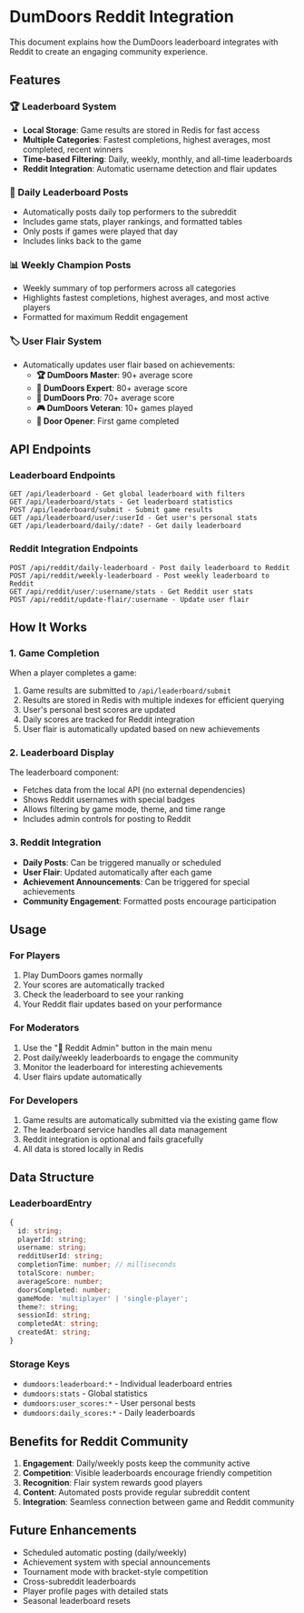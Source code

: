 # DumDoors Reddit Integration

This document explains how the DumDoors leaderboard integrates with Reddit to create an engaging community experience.

## Features

### 🏆 Leaderboard System
- **Local Storage**: Game results are stored in Redis for fast access
- **Multiple Categories**: Fastest completions, highest averages, most completed, recent winners
- **Time-based Filtering**: Daily, weekly, monthly, and all-time leaderboards
- **Reddit Integration**: Automatic username detection and flair updates

### 📅 Daily Leaderboard Posts
- Automatically posts daily top performers to the subreddit
- Includes game stats, player rankings, and formatted tables
- Only posts if games were played that day
- Includes links back to the game

### 📊 Weekly Champion Posts
- Weekly summary of top performers across all categories
- Highlights fastest completions, highest averages, and most active players
- Formatted for maximum Reddit engagement

### 🏷️ User Flair System
- Automatically updates user flair based on achievements:
  - **🏆 DumDoors Master**: 90+ average score
  - **🥇 DumDoors Expert**: 80+ average score  
  - **🥈 DumDoors Pro**: 70+ average score
  - **🎮 DumDoors Veteran**: 10+ games played
  - **🚪 Door Opener**: First game completed

## API Endpoints

### Leaderboard Endpoints
```
GET /api/leaderboard - Get global leaderboard with filters
GET /api/leaderboard/stats - Get leaderboard statistics
POST /api/leaderboard/submit - Submit game results
GET /api/leaderboard/user/:userId - Get user's personal stats
GET /api/leaderboard/daily/:date? - Get daily leaderboard
```

### Reddit Integration Endpoints
```
POST /api/reddit/daily-leaderboard - Post daily leaderboard to Reddit
POST /api/reddit/weekly-leaderboard - Post weekly leaderboard to Reddit
GET /api/reddit/user/:username/stats - Get Reddit user stats
POST /api/reddit/update-flair/:username - Update user flair
```

## How It Works

### 1. Game Completion
When a player completes a game:
1. Game results are submitted to `/api/leaderboard/submit`
2. Results are stored in Redis with multiple indexes for efficient querying
3. User's personal best scores are updated
4. Daily scores are tracked for Reddit integration
5. User flair is automatically updated based on new achievements

### 2. Leaderboard Display
The leaderboard component:
- Fetches data from the local API (no external dependencies)
- Shows Reddit usernames with special badges
- Allows filtering by game mode, theme, and time range
- Includes admin controls for posting to Reddit

### 3. Reddit Integration
- **Daily Posts**: Can be triggered manually or scheduled
- **User Flair**: Updated automatically after each game
- **Achievement Announcements**: Can be triggered for special achievements
- **Community Engagement**: Formatted posts encourage participation

## Usage

### For Players
1. Play DumDoors games normally
2. Your scores are automatically tracked
3. Check the leaderboard to see your ranking
4. Your Reddit flair updates based on your performance

### For Moderators
1. Use the "🤖 Reddit Admin" button in the main menu
2. Post daily/weekly leaderboards to engage the community
3. Monitor the leaderboard for interesting achievements
4. User flairs update automatically

### For Developers
1. Game results are automatically submitted via the existing game flow
2. The leaderboard service handles all data management
3. Reddit integration is optional and fails gracefully
4. All data is stored locally in Redis

## Data Structure

### LeaderboardEntry
```typescript
{
  id: string;
  playerId: string;
  username: string;
  redditUserId: string;
  completionTime: number; // milliseconds
  totalScore: number;
  averageScore: number;
  doorsCompleted: number;
  gameMode: 'multiplayer' | 'single-player';
  theme?: string;
  sessionId: string;
  completedAt: string;
  createdAt: string;
}
```

### Storage Keys
- `dumdoors:leaderboard:*` - Individual leaderboard entries
- `dumdoors:stats` - Global statistics
- `dumdoors:user_scores:*` - User personal bests
- `dumdoors:daily_scores:*` - Daily leaderboards

## Benefits for Reddit Community

1. **Engagement**: Daily/weekly posts keep the community active
2. **Competition**: Visible leaderboards encourage friendly competition
3. **Recognition**: Flair system rewards good players
4. **Content**: Automated posts provide regular subreddit content
5. **Integration**: Seamless connection between game and Reddit community

## Future Enhancements

- Scheduled automatic posting (daily/weekly)
- Achievement system with special announcements
- Tournament mode with bracket-style competition
- Cross-subreddit leaderboards
- Player profile pages with detailed stats
- Seasonal leaderboard resets
